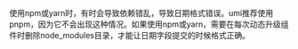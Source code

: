 使用npm或yarn时，有时会导致依赖错乱，导致日期格式错误。umi推荐使用pnpm，因为它不会出现这种情况。如果使用npm或yarn，需要在每次动态升级组件时删除node_modules目录，才能让日期字段提交的时候格式正确。
